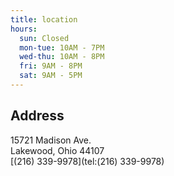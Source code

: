 ```yaml
---
title: location
hours:
  sun: Closed
  mon-tue: 10AM - 7PM
  wed-thu: 10AM - 8PM
  fri: 9AM - 8PM
  sat: 9AM - 5PM
---
```

## Address

15721 Madison Ave.\
Lakewood, Ohio 44107\
\[(216) 339-9978](tel:(216) 339-9978)